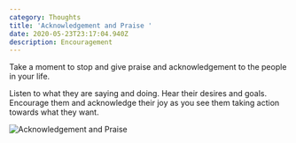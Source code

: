 ```yaml
---
category: Thoughts
title: 'Acknowledgement and Praise '
date: 2020-05-23T23:17:04.940Z
description: Encouragement
---
```

Take a moment to stop and give praise and acknowledgement to the people in your life. 

Listen to what they are saying and doing. Hear their desires and goals. Encourage them and acknowledge their joy as you see them taking action towards what they want.

![Acknowledgement and Praise ](/img/acknowledgement.jpg "Acknowledgement and Praise ")